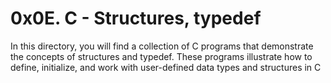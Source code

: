 # 0x0E. C - Structures, typedef

In this directory, you will find a collection of C programs that demonstrate the concepts of structures and typedef. These programs illustrate how to define, initialize, and work with user-defined data types and structures in C
